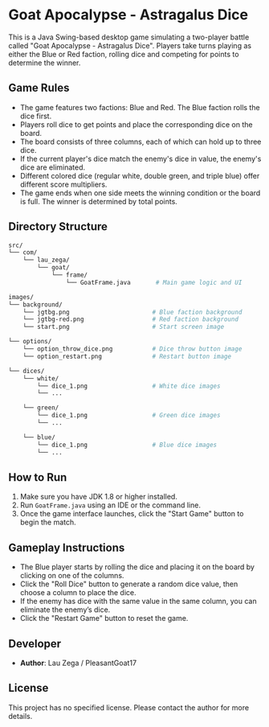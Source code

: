 # Goat Apocalypse - Astragalus Dice

This is a Java Swing-based desktop game simulating a two-player battle called "Goat Apocalypse - Astragalus Dice". Players take turns playing as either the Blue or Red faction, rolling dice and competing for points to determine the winner.

## Game Rules

- The game features two factions: Blue and Red. The Blue faction rolls the dice first.
- Players roll dice to get points and place the corresponding dice on the board.
- The board consists of three columns, each of which can hold up to three dice.
- If the current player's dice match the enemy's dice in value, the enemy's dice are eliminated.
- Different colored dice (regular white, double green, and triple blue) offer different score multipliers.
- The game ends when one side meets the winning condition or the board is full. The winner is determined by total points.

## Directory Structure

```bash
src/
└── com/
    └── lau_zega/
        └── goat/
            └── frame/
                └── GoatFrame.java       # Main game logic and UI

images/
└── background/
    └── jgtbg.png                       # Blue faction background
    └── jgtbg-red.png                   # Red faction background
    └── start.png                       # Start screen image

└── options/
    └── option_throw_dice.png           # Dice throw button image
    └── option_restart.png              # Restart button image

└── dices/
    └── white/
        └── dice_1.png                  # White dice images
        └── ...

    └── green/
        └── dice_1.png                  # Green dice images
        └── ...

    └── blue/
        └── dice_1.png                  # Blue dice images
        └── ...
```

## How to Run

1. Make sure you have JDK 1.8 or higher installed.
2. Run `GoatFrame.java` using an IDE or the command line.
3. Once the game interface launches, click the "Start Game" button to begin the match.

## Gameplay Instructions

- The Blue player starts by rolling the dice and placing it on the board by clicking on one of the columns.
- Click the "Roll Dice" button to generate a random dice value, then choose a column to place the dice.
- If the enemy has dice with the same value in the same column, you can eliminate the enemy’s dice.
- Click the "Restart Game" button to reset the game.

## Developer

- **Author**: Lau Zega / PleasantGoat17

## License

This project has no specified license. Please contact the author for more details.